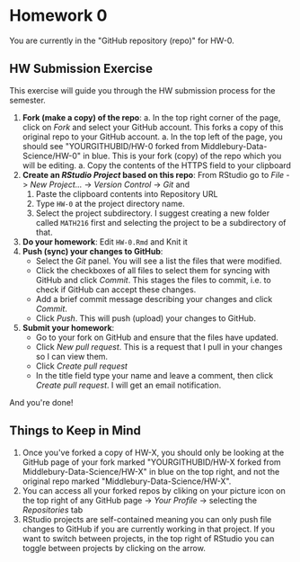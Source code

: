 # Homework 0

You are currently in the "GitHub repository (repo)" for HW-0.

## HW Submission Exercise

This exercise will guide you through the HW submission process for the semester. 

1. **Fork (make a copy) of the repo**:
    a. In the top right corner of the page, click on *Fork* and select your GitHub account. This forks a copy of this original repo to your GitHub account.
    a. In the top left of the page, you should see "YOURGITHUBID/HW-0 forked from Middlebury-Data-Science/HW-0" in blue. This is your fork (copy) of the repo which you will be editing.
    a. Copy the contents of the HTTPS field to your clipboard
1. **Create an *RStudio Project* based on this repo**: From RStudio go to *File* -> *New Project...* -> *Version Control* -> *Git* and 
    1. Paste the clipboard contents into Repository URL
    2. Type `HW-0` at the project directory name.
    3. Select the project subdirectory. I suggest creating a new folder called `MATH216` first and selecting the project to be a subdirectory of that.
1. **Do your homework**: Edit `HW-0.Rmd` and Knit it
1. **Push (sync) your changes to GitHub**:
    + Select the *Git* panel. You will see a list the files that were modified.
    + Click the checkboxes of all files to select them for syncing with GitHub and click *Commit*. This stages the files to commit, i.e. to check if GitHub can accept these changes.
    + Add a brief commit message describing your changes and click *Commit*.
    + Click *Push*. This will push (upload) your changes to GitHub.
1. **Submit your homework**:
    + Go to your fork on GitHub and ensure that the files have updated.
    + Click *New pull request*. This is a request that I pull in your changes so I can view them.
    + Click *Create pull request*
    + In the title field type your name and leave a comment, then click *Create pull request*. I will get an email notification.

And you're done!


## Things to Keep in Mind

1. Once you've forked a copy of HW-X, you should only be looking at the GitHub page of your fork marked "YOURGITHUBID/HW-X forked from Middlebury-Data-Science/HW-X" in blue on the top right, and not the original repo marked "Middlebury-Data-Science/HW-X".
1. You can access all your forked repos by cliking on your picture icon on the top right of any GitHub page -> *Your Profile* -> selecting the *Repositories* tab
1. RStudio projects are self-contained meaning you can only push file changes to GitHub if you are currently working in that project. If you want to switch between projects, in the top right of RStudio you can toggle between projects by clicking on the arrow. 


    
